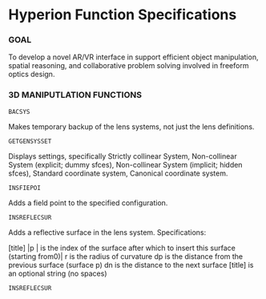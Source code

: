 # Hyperion Function Specifications

### GOAL
To develop a novel AR/VR interface in support efficient object manipulation,
spatial reasoning, and collaborative problem solving involved in freeform optics design.

### 3D MANIPUTLATION FUNCTIONS


```
BACSYS
```
Makes temporary backup of the lens systems, not just the lens definitions. 

```
GETGENSYSSET
```
Displays settings, specifically Strictly collinear System, Non-collinear System (explicit; dummy sfces), Non-collinear System (implicit; hidden sfces), Standard coordinate system, Canonical coordinate system.

```
INSFIEPOI
```
Adds a field point to the specified configuration.

```
INSREFLECSUR
```
Adds a reflective surface in the lens system.
Specifications: <c> <p> <r> <dp> <dn> [title]
  |p | is the index of the surface after which to insert this surface (starting from0)|
  r is the radius of curvature
  dp is the distance from the previous surface (surface p)
  dn is the distance to the next surface
  [title] is  an  optional  string  (no  spaces)

```
INSREFLECSUR
```
